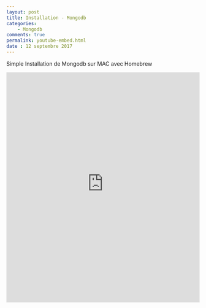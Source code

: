 ```yaml
---
layout: post
title: Installation - Mongodb
categories:
    - Mongodb
comments: true
permalink: youtube-embed.html
date : 12 septembre 2017 
---
```



Simple Installation de Mongodb sur MAC avec Homebrew

<iframe style="width: 100%; height: 600px;" src="https://www.youtube-nocookie.com/embed/Ut5WEcubfv4?controls=0&amp;showinfo=0" frameborder="0" allowfullscreen></iframe>